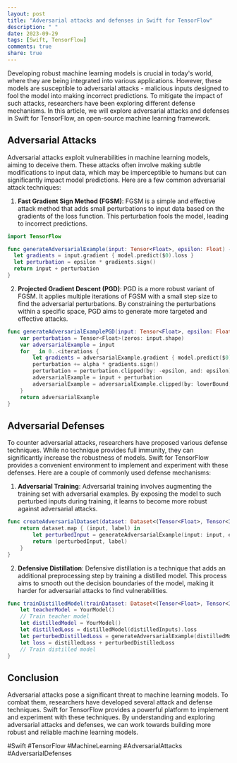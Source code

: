 ```yaml
---
layout: post
title: "Adversarial attacks and defenses in Swift for TensorFlow"
description: " "
date: 2023-09-29
tags: [Swift, TensorFlow]
comments: true
share: true
---
```


Developing robust machine learning models is crucial in today's world, where they are being integrated into various applications. However, these models are susceptible to adversarial attacks - malicious inputs designed to fool the model into making incorrect predictions. To mitigate the impact of such attacks, researchers have been exploring different defense mechanisms. In this article, we will explore adversarial attacks and defenses in Swift for TensorFlow, an open-source machine learning framework.

## Adversarial Attacks

Adversarial attacks exploit vulnerabilities in machine learning models, aiming to deceive them. These attacks often involve making subtle modifications to input data, which may be imperceptible to humans but can significantly impact model predictions. Here are a few common adversarial attack techniques:

1. **Fast Gradient Sign Method (FGSM)**: FGSM is a simple and effective attack method that adds small perturbations to input data based on the gradients of the loss function. This perturbation fools the model, leading to incorrect predictions.

```swift
import TensorFlow

func generateAdversarialExample(input: Tensor<Float>, epsilon: Float) -> Tensor<Float> {
  let gradients = input.gradient { model.predict($0).loss }
  let perturbation = epsilon * gradients.sign()
  return input + perturbation
}
```

2. **Projected Gradient Descent (PGD)**: PGD is a more robust variant of FGSM. It applies multiple iterations of FGSM with a small step size to find the adversarial perturbations. By constraining the perturbations within a specific space, PGD aims to generate more targeted and effective attacks.

```swift
func generateAdversarialExamplePGD(input: Tensor<Float>, epsilon: Float, alpha: Float, iterations: Int) -> Tensor<Float> {
    var perturbation = Tensor<Float>(zeros: input.shape)
    var adversarialExample = input
    for _ in 0..<iterations {
        let gradients = adversarialExample.gradient { model.predict($0).loss }
        perturbation += alpha * gradients.sign()
        perturbation = perturbation.clipped(by: -epsilon, and: epsilon)
        adversarialExample = input + perturbation
        adversarialExample = adversarialExample.clipped(by: lowerBound, and: upperBound)
    }
    return adversarialExample
}
```

## Adversarial Defenses

To counter adversarial attacks, researchers have proposed various defense techniques. While no technique provides full immunity, they can significantly increase the robustness of models. Swift for TensorFlow provides a convenient environment to implement and experiment with these defenses. Here are a couple of commonly used defense mechanisms:

1. **Adversarial Training**: Adversarial training involves augmenting the training set with adversarial examples. By exposing the model to such perturbed inputs during training, it learns to become more robust against adversarial attacks.

```swift
func createAdversarialDataset(dataset: Dataset<(Tensor<Float>, Tensor<Int32>)>, epsilon: Float) -> Dataset<(Tensor<Float>, Tensor<Int32>)> {
    return dataset.map { (input, label) in
        let perturbedInput = generateAdversarialExample(input: input, epsilon: epsilon)
        return (perturbedInput, label)
    }
}
```

2. **Defensive Distillation**: Defensive distillation is a technique that adds an additional preprocessing step by training a distilled model. This process aims to smooth out the decision boundaries of the model, making it harder for adversarial attacks to find vulnerabilities.

```swift
func trainDistilledModel(trainDataset: Dataset<(Tensor<Float>, Tensor<Int32>)>, epsilon: Float) {
    let teacherModel = YourModel()
    // Train teacher model
    let distilledModel = YourModel()
    let distilledLoss = distilledModel(distilledInputs).loss
    let perturbedDistilledLoss = generateAdversarialExample(distilledModelInputs, epsilon: epsilon).loss
    let loss = distilledLoss + perturbedDistilledLoss
    // Train distilled model
}
```

## Conclusion

Adversarial attacks pose a significant threat to machine learning models. To combat them, researchers have developed several attack and defense techniques. Swift for TensorFlow provides a powerful platform to implement and experiment with these techniques. By understanding and exploring adversarial attacks and defenses, we can work towards building more robust and reliable machine learning models.

#Swift #TensorFlow #MachineLearning #AdversarialAttacks #AdversarialDefenses